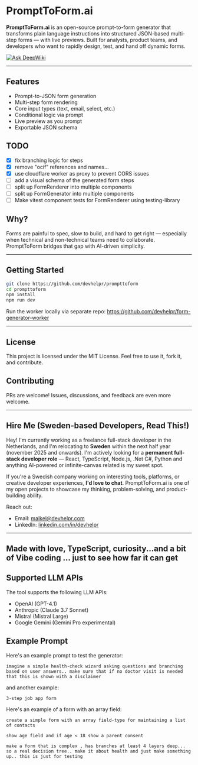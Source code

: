 # PromptToForm.ai

**PromptToForm.ai** is an open-source prompt-to-form generator that transforms plain language instructions into structured JSON-based multi-step forms — with live previews. Built for analysts, product teams, and developers who want to rapidly design, test, and hand off dynamic forms.

[![Ask DeepWiki](https://deepwiki.com/badge.svg)](https://deepwiki.com/devhelpr/prompttoform)

---

## Features

* Prompt-to-JSON form generation
* Multi-step form rendering
* Core input types (text, email, select, etc.)
* Conditional logic via prompt
* Live preview as you prompt
* Exportable JSON schema

## TODO

- [x] fix branching logic for steps
- [x] remove "ocif" references and names...
- [x] use cloudflare worker as proxy to prevent CORS issues
- [ ] add a visual schema of the generated form steps
- [ ] split up FormRenderer into multiple components
- [ ] split up FormGenerator into multiple components
- [ ] Make vitest component tests for FormRenderer using testing-library

## Why?

Forms are painful to spec, slow to build, and hard to get right — especially when technical and non-technical teams need to collaborate. PromptToForm bridges that gap with AI-driven simplicity.

---

## Getting Started

```bash
git clone https://github.com/devhelpr/prompttoform
cd prompttoform
npm install
npm run dev
```

Run the worker locally via separate repo: https://github.com/devhelpr/form-generator-worker

---

## License

This project is licensed under the MIT License. Feel free to use it, fork it, and contribute.

## Contributing

PRs are welcome! Issues, discussions, and feedback are even more welcome.

---

## Hire Me (Sweden-based Developers, Read This!)

Hey! I'm currently working as a freelance full-stack developer in the Netherlands, and I'm relocating to **Sweden** within the next half year (november 2025 and onwards). I'm actively looking for a **permanent full-stack developer role** — React, TypeScript, Node.js, .Net C#, Python and anything AI-powered or infinite-canvas related is my sweet spot.

If you're a Swedish company working on interesting tools, platforms, or creative developer experiences, **I'd love to chat**. PromptToForm.ai is one of my open projects to showcase my thinking, problem-solving, and product-building ability.

Reach out:

* Email: [maikel@devhelpr.com](mailto:maikel@devhelpr.com)
* LinkedIn: [linkedin.com/in/devhelpr](https://linkedin.com/in/devhelpr)

---

## Made with love, TypeScript, curiosity...and a bit of Vibe coding ... just to see how far it can get



## Supported LLM APIs

The tool supports the following LLM APIs:

- OpenAI (GPT-4.1)
- Anthropic (Claude 3.7 Sonnet)
- Mistral (Mistral Large)
- Google Gemini (Gemini Pro experimental)


## Example Prompt

Here's an example prompt to test the generator:

```
imagine a simple health-check wizard asking questions and branching based on user answers.. make sure that if no doctor visit is needed that this is shown with a disclaimer

```

and another example:

```
3-step job app form
```


Here's an example of a form with an array field:

```
create a simple form with an array field-type for maintaining a list of contacts

```

```
show age field and if age < 18 show a parent consent 
```

```
make a form that is complex , has branches at least 4 layers deep... so a real decision tree.. make it about health and just make something up.. this is just for testing
```